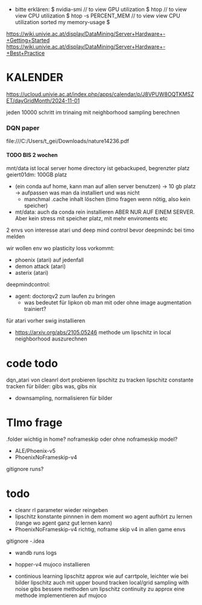 - bitte erklären:
$ nvidia-smi // to view GPU utilization 
$ htop // to view view CPU utilization 
$ htop -s PERCENT_MEM // to view view CPU utilization sorted my memory-usage 
$


https://wiki.univie.ac.at/display/DataMining/Server+Hardware+-+Getting+Started
https://wiki.univie.ac.at/display/DataMining/Server+Hardware+-+Best+Practice


# KALENDER
https://ucloud.univie.ac.at/index.php/apps/calendar/p/J8VPUW8OQTKMSZET/dayGridMonth/2024-11-01


jeden 10000 schritt im trinaing
mit neighborhood sampling berechnen


### DQN paper
file:///C:/Users/t_gei/Downloads/nature14236.pdf

#### TODO BIS 2 wochen
mnt/data ist local server
home directory ist gebackuped, begrenzter platz 
geiert01dm: 100GB platz

- (ein conda auf home, kann man auf allen server benutzen) -> 10 gb platz -> aufpassen was man da installiert und was nicht
  - manchmal .cache inhalt löschen (timo fragen wenn nötig, also kein speicher)
- mt/data: auch da conda rein installieren ABER NUR AUF EINEM SERVER. Aber kein stress mit speicher platz, mit mehr enviroments etc 



2 envs von interesse atari und deep mind control
bevor deepmindc bei timo melden

wir wollen env wo plasticity loss vorkommt:
- phoenix (atari) auf jedenfall
- demon attack (atari)
- asterix (atari)

deepmindcontrol:
- agent: doctorqv2 zum laufen zu bringen
  - was bedeutet für lipkon ob man mit oder ohne image augmentation trainiert?

für atari vorher swig installieren


- https://arxiv.org/abs/2105.05246 methode um lipschitz in local neighborhood auszurechnen

# code todo
dqn_atari von cleanrl dort probieren lipschitz zu tracken
lipschitz constante tracken für bilder: gibs was, gibs nix

- downsampling, normalisieren für bilder




# TImo frage
.folder wichtig in home?
noframeskip oder ohne noframeskip model? 
- ALE/Phoenix-v5
- PhoenixNoFrameskip-v4

gitignore runs?




# todo
- cleanr rl parameter wieder reingeben
- lipschitz konstante pinnnen in dem moment wo agent aufhört zu lernen (range wo agent ganz gut lernen kann)
- PhoenixNoFrameskip-v4 richtig, noframe skip v4 in allen game envs

gitignore
-.idea
- wandb
runs
logs

- hopper-v4
    mujoco installieren
-   continious learning
    lipschitz approx wie auf carrtpole, leichter wie bei bilder
    lipschitz auch mit upper bound tracken
    local/grid sampling with noise
    gibs bessere methoden um lipschitz continuity zu approx
      eine methode implementieren auf mujoco
    

